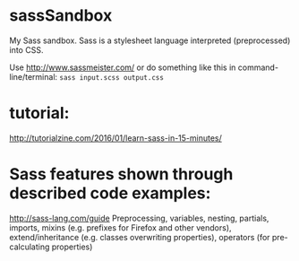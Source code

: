 # sassSandbox
My Sass sandbox. Sass is a stylesheet language interpreted (preprocessed) into CSS.

Use http://www.sassmeister.com/ or do something like this in command-line/terminal:
`sass input.scss output.css`

# tutorial:
http://tutorialzine.com/2016/01/learn-sass-in-15-minutes/

# Sass features shown through described code examples:
http://sass-lang.com/guide
Preprocessing, variables, nesting, partials, imports, mixins (e.g. prefixes for Firefox and other vendors), extend/inheritance (e.g. classes overwriting properties), operators (for pre-calculating properties)